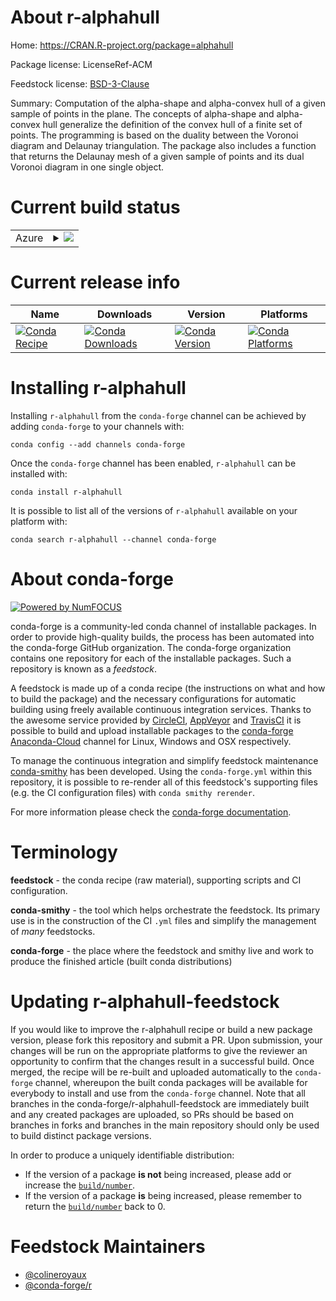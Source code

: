 About r-alphahull
=================

Home: https://CRAN.R-project.org/package=alphahull

Package license: LicenseRef-ACM

Feedstock license: [BSD-3-Clause](https://github.com/conda-forge/r-alphahull-feedstock/blob/master/LICENSE.txt)

Summary: Computation of the alpha-shape and alpha-convex hull of a given sample of points in the plane. The concepts of alpha-shape and alpha-convex hull generalize the definition of the convex hull of a finite set of points. The programming is based on the duality between the Voronoi diagram and Delaunay triangulation. The package also includes a function that returns the Delaunay mesh of a given sample of points and its dual Voronoi diagram in one single object.

Current build status
====================


<table>
    
  <tr>
    <td>Azure</td>
    <td>
      <details>
        <summary>
          <a href="https://dev.azure.com/conda-forge/feedstock-builds/_build/latest?definitionId=12275&branchName=master">
            <img src="https://dev.azure.com/conda-forge/feedstock-builds/_apis/build/status/r-alphahull-feedstock?branchName=master">
          </a>
        </summary>
        <table>
          <thead><tr><th>Variant</th><th>Status</th></tr></thead>
          <tbody><tr>
              <td>linux_64_r_base3.6</td>
              <td>
                <a href="https://dev.azure.com/conda-forge/feedstock-builds/_build/latest?definitionId=12275&branchName=master">
                  <img src="https://dev.azure.com/conda-forge/feedstock-builds/_apis/build/status/r-alphahull-feedstock?branchName=master&jobName=linux&configuration=linux_64_r_base3.6" alt="variant">
                </a>
              </td>
            </tr><tr>
              <td>linux_64_r_base4.0</td>
              <td>
                <a href="https://dev.azure.com/conda-forge/feedstock-builds/_build/latest?definitionId=12275&branchName=master">
                  <img src="https://dev.azure.com/conda-forge/feedstock-builds/_apis/build/status/r-alphahull-feedstock?branchName=master&jobName=linux&configuration=linux_64_r_base4.0" alt="variant">
                </a>
              </td>
            </tr><tr>
              <td>osx_64_r_base3.6</td>
              <td>
                <a href="https://dev.azure.com/conda-forge/feedstock-builds/_build/latest?definitionId=12275&branchName=master">
                  <img src="https://dev.azure.com/conda-forge/feedstock-builds/_apis/build/status/r-alphahull-feedstock?branchName=master&jobName=osx&configuration=osx_64_r_base3.6" alt="variant">
                </a>
              </td>
            </tr><tr>
              <td>osx_64_r_base4.0</td>
              <td>
                <a href="https://dev.azure.com/conda-forge/feedstock-builds/_build/latest?definitionId=12275&branchName=master">
                  <img src="https://dev.azure.com/conda-forge/feedstock-builds/_apis/build/status/r-alphahull-feedstock?branchName=master&jobName=osx&configuration=osx_64_r_base4.0" alt="variant">
                </a>
              </td>
            </tr><tr>
              <td>win_64_r_base3.6</td>
              <td>
                <a href="https://dev.azure.com/conda-forge/feedstock-builds/_build/latest?definitionId=12275&branchName=master">
                  <img src="https://dev.azure.com/conda-forge/feedstock-builds/_apis/build/status/r-alphahull-feedstock?branchName=master&jobName=win&configuration=win_64_r_base3.6" alt="variant">
                </a>
              </td>
            </tr><tr>
              <td>win_64_r_base4.0</td>
              <td>
                <a href="https://dev.azure.com/conda-forge/feedstock-builds/_build/latest?definitionId=12275&branchName=master">
                  <img src="https://dev.azure.com/conda-forge/feedstock-builds/_apis/build/status/r-alphahull-feedstock?branchName=master&jobName=win&configuration=win_64_r_base4.0" alt="variant">
                </a>
              </td>
            </tr>
          </tbody>
        </table>
      </details>
    </td>
  </tr>
</table>

Current release info
====================

| Name | Downloads | Version | Platforms |
| --- | --- | --- | --- |
| [![Conda Recipe](https://img.shields.io/badge/recipe-r--alphahull-green.svg)](https://anaconda.org/conda-forge/r-alphahull) | [![Conda Downloads](https://img.shields.io/conda/dn/conda-forge/r-alphahull.svg)](https://anaconda.org/conda-forge/r-alphahull) | [![Conda Version](https://img.shields.io/conda/vn/conda-forge/r-alphahull.svg)](https://anaconda.org/conda-forge/r-alphahull) | [![Conda Platforms](https://img.shields.io/conda/pn/conda-forge/r-alphahull.svg)](https://anaconda.org/conda-forge/r-alphahull) |

Installing r-alphahull
======================

Installing `r-alphahull` from the `conda-forge` channel can be achieved by adding `conda-forge` to your channels with:

```
conda config --add channels conda-forge
```

Once the `conda-forge` channel has been enabled, `r-alphahull` can be installed with:

```
conda install r-alphahull
```

It is possible to list all of the versions of `r-alphahull` available on your platform with:

```
conda search r-alphahull --channel conda-forge
```


About conda-forge
=================

[![Powered by NumFOCUS](https://img.shields.io/badge/powered%20by-NumFOCUS-orange.svg?style=flat&colorA=E1523D&colorB=007D8A)](http://numfocus.org)

conda-forge is a community-led conda channel of installable packages.
In order to provide high-quality builds, the process has been automated into the
conda-forge GitHub organization. The conda-forge organization contains one repository
for each of the installable packages. Such a repository is known as a *feedstock*.

A feedstock is made up of a conda recipe (the instructions on what and how to build
the package) and the necessary configurations for automatic building using freely
available continuous integration services. Thanks to the awesome service provided by
[CircleCI](https://circleci.com/), [AppVeyor](https://www.appveyor.com/)
and [TravisCI](https://travis-ci.com/) it is possible to build and upload installable
packages to the [conda-forge](https://anaconda.org/conda-forge)
[Anaconda-Cloud](https://anaconda.org/) channel for Linux, Windows and OSX respectively.

To manage the continuous integration and simplify feedstock maintenance
[conda-smithy](https://github.com/conda-forge/conda-smithy) has been developed.
Using the ``conda-forge.yml`` within this repository, it is possible to re-render all of
this feedstock's supporting files (e.g. the CI configuration files) with ``conda smithy rerender``.

For more information please check the [conda-forge documentation](https://conda-forge.org/docs/).

Terminology
===========

**feedstock** - the conda recipe (raw material), supporting scripts and CI configuration.

**conda-smithy** - the tool which helps orchestrate the feedstock.
                   Its primary use is in the construction of the CI ``.yml`` files
                   and simplify the management of *many* feedstocks.

**conda-forge** - the place where the feedstock and smithy live and work to
                  produce the finished article (built conda distributions)


Updating r-alphahull-feedstock
==============================

If you would like to improve the r-alphahull recipe or build a new
package version, please fork this repository and submit a PR. Upon submission,
your changes will be run on the appropriate platforms to give the reviewer an
opportunity to confirm that the changes result in a successful build. Once
merged, the recipe will be re-built and uploaded automatically to the
`conda-forge` channel, whereupon the built conda packages will be available for
everybody to install and use from the `conda-forge` channel.
Note that all branches in the conda-forge/r-alphahull-feedstock are
immediately built and any created packages are uploaded, so PRs should be based
on branches in forks and branches in the main repository should only be used to
build distinct package versions.

In order to produce a uniquely identifiable distribution:
 * If the version of a package **is not** being increased, please add or increase
   the [``build/number``](https://docs.conda.io/projects/conda-build/en/latest/resources/define-metadata.html#build-number-and-string).
 * If the version of a package **is** being increased, please remember to return
   the [``build/number``](https://docs.conda.io/projects/conda-build/en/latest/resources/define-metadata.html#build-number-and-string)
   back to 0.

Feedstock Maintainers
=====================

* [@colineroyaux](https://github.com/colineroyaux/)
* [@conda-forge/r](https://github.com/conda-forge/r/)

